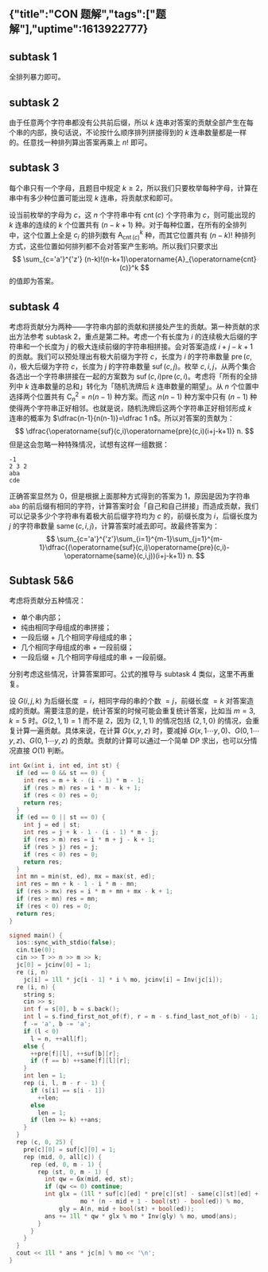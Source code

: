 {"title":"CON 题解","tags":["题解"],"uptime":1613922777}
---
## subtask 1

全排列暴力即可。

## subtask 2

由于任意两个字符串都没有公共前后缀，所以 $k$ 连串对答案的贡献全部产生在每个串的内部，换句话说，不论按什么顺序排列拼接得到的 $k$ 连串数量都是一样的。任意找一种排列算出答案再乘上 $n!$ 即可。

## subtask 3

每个串只有一个字母，且题目中规定 $k\ge 2$，所以我们只要枚举每种字母，计算在串中有多少种位置可能出现 $k$ 连串，将贡献求和即可。

设当前枚举的字母为 $c$，这 $n$ 个字符串中有 $\operatorname{cnt}(c)$ 个字符串为 $c$，则可能出现的 $k$ 连串的连续的 $k$ 个位置共有 $(n-k+1)$ 种。对于每种位置，在所有的全排列中，这个位置上全是 $c_i$ 的排列数有 $\operatorname{A}_{\operatorname{cnt}(c)}^k$ 种，而其它位置共有 $(n-k)!$ 种排列方式，这些位置如何排列都不会对答案产生影响。所以我们只要求出
$$
\sum_{c='a'}^{'z'} (n-k)!(n-k+1)\operatorname{A}_{\operatorname{cnt}(c)}^k
$$
的值即为答案。

## subtask 4

考虑将贡献分为两种——字符串内部的贡献和拼接处产生的贡献。第一种贡献的求出方法参考 subtask 2，重点是第二种。考虑一个有长度为 $i$ 的连续极大后缀的字符串和一个长度为 $j$ 的极大连续前缀的字符串相拼接。会对答案造成 $i+j-k+1$ 的贡献。我们可以预处理出有极大前缀为字符 $c$，长度为 $i$ 的字符串数量 $\operatorname{pre}(c,i)$，极大后缀为字符 $c$，长度为 $j$ 的字符串数量 $\operatorname{suf}(c,j)$。枚举 $c,i,j$，从两个集合各选出一个字符串拼接在一起的方案数为 $\operatorname{suf}(c,i)\operatorname{pre}(c,i)$。考虑将「所有的全排列中 $k$ 连串数量的总和」转化为「随机洗牌后 $k$ 连串数量的期望」。从 $n$ 个位置中选择两个位置共有 $\operatorname{C}_n^2 = n(n-1)$ 种方案。而这 $n(n-1)$ 种方案中只有 $(n-1)$ 种使得两个字符串正好相邻。也就是说，随机洗牌后这两个字符串正好相邻形成 $k$ 连串的概率为 $\dfrac{n-1}{n(n-1)}=\dfrac 1 n$。所以对答案的贡献为：
$$
\dfrac{\operatorname{suf}(c,i)\operatorname{pre}(c,i)(i+j-k+1)} n.
$$
但是这会忽略一种特殊情况，试想有这样一组数据：

```
-1
2 3 2
aba
cde
```

正确答案显然为 $0$，但是根据上面那种方式得到的答案为 $1$，原因是因为字符串 `aba` 的前后缀有相同的字符，计算答案时会「自己和自己拼接」而造成贡献，我们可以记录多少个字符串有着极大前后缀字符均为 $c$ 的，前缀长度为 $i$，后缀长度为 $j$ 的字符串数量 $\operatorname{same}(c,i,j)$，计算答案时减去即可。故最终答案为：
$$
\sum_{c='a'}^{'z'}\sum_{i=1}^{m-1}\sum_{j=1}^{m-1}\dfrac{(\operatorname{suf}(c,i)\operatorname{pre}(c,i)-\operatorname{same}(c,i,j))(i+j-k+1)} n.
$$

## Subtask 5&6

考虑将贡献分五种情况：

- 单个串内部；
- 纯由相同字母组成的串拼接；
- 一段后缀 + 几个相同字母组成的串；
- 几个相同字母组成的串 + 一段前缀；
- 一段后缀 + 几个相同字母组成的串 + 一段前缀。

分别考虑这些情况，计算答案即可。公式的推导与 subtask 4 类似，这里不再重复。

设 $G(i,j,k)$ 为后缀长度 $=i$，相同字母的串的个数 $=j$，前缀长度 $=k$ 对答案造成的贡献。需要注意的是，统计答案的时候可能会重复统计答案，比如当 $m=3,k=5$ 时。$G(2,1,1)=1$ 而不是 $2$，因为 $(2,1,1)$ 的情况包括  $(2,1,0)$ 的情况，会重复计算一遍贡献。具体来说，在计算 $G(x,y,z)$ 时，要减掉 $G(x,1\cdots y,0)$、$G(0,1\cdots y,z)$、$G(0,1\cdots y,z)$ 的贡献。贡献的计算可以通过一个简单 DP 求出，也可以分情况直接 $O(1)$ 判断。

```cpp
int Gx(int i, int ed, int st) {
  if (ed == 0 && st == 0) {
    int res = m + k - (i - 1) * m - 1;
    if (res > m) res = i * m - k + 1;
    if (res < 0) res = 0;
    return res;
  }
  if (ed == 0 || st == 0) {
    int j = ed | st;
    int res = j + k - 1 - (i - 1) * m - j;
    if (res > m) res = i * m + j - k + 1;
    if (res > j) res = j;
    if (res < 0) res = 0;
    return res;
  }
  int mn = min(st, ed), mx = max(st, ed);
  int res = mn + k - 1 - i * m - mn;
  if (res > mx) res = i * m + mn + mx - k + 1;
  if (res > mn) res = mn;
  if (res < 0) res = 0;
  return res;
}

signed main() {
  ios::sync_with_stdio(false);
  cin.tie(0);
  cin >> T >> n >> m >> k;
  jc[0] = jcinv[0] = 1;
  re (i, n)
    jc[i] = 1ll * jc[i - 1] * i % mo, jcinv[i] = Inv(jc[i]);
  re (i, n) {
    string s;
    cin >> s;
    int f = s[0], b = s.back();
    int l = s.find_first_not_of(f), r = m - s.find_last_not_of(b) - 1;
    f -= 'a', b -= 'a';
    if (l < 0)
      l = n, ++all[f];
    else {
      ++pre[f][l], ++suf[b][r];
      if (f == b) ++same[f][l][r];
    }
    int len = 1;
    rep (i, l, m - r - 1) {
      if (s[i] == s[i - 1])
        ++len;
      else
        len = 1;
      if (len >= k) ++ans;
    }
  }
  rep (c, 0, 25) {
    pre[c][0] = suf[c][0] = 1;
    rep (mid, 0, all[c]) {
      rep (ed, 0, m - 1) {
        rep (st, 0, m - 1) {
          int qw = Gx(mid, ed, st);
          if (qw <= 0) continue;
          int glx = (1ll * suf[c][ed] * pre[c][st] - same[c][st][ed] + mo) % mo * A(all[c], mid) %
                    mo * (n - mid + 1 - bool(st) - bool(ed)) % mo,
              gly = A(n, mid + bool(st) + bool(ed));
          ans += 1ll * qw * glx % mo * Inv(gly) % mo, umod(ans);
        }
      }
    }
  }
  cout << 1ll * ans * jc[n] % mo << '\n';
}

```